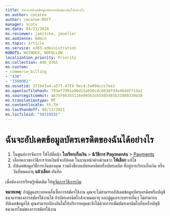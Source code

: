 ```yaml
---
title: ฉันจะอัปเดตข้อมูลบัตรเครดิตของฉันได้อย่างไร
ms.author: cmcatee
author: cmcatee-MSFT
manager: scotv
ms.date: 04/21/2020
ms.reviewer: jamitche, jmueller
ms.audience: Admin
ms.topic: article
ms.service: o365-administration
ROBOTS: NOINDEX, NOFOLLOW
localization_priority: Priority
ms.collection: Adm_O365
ms.custom:
- commerce_billing
- "430"
- "1500001"
ms.assetid: 2f1bd3a4-a577-47f4-9ec4-5e094ccc7ee2
ms.openlocfilehash: 793ef7991a06d15a850cdc8838f94e464df724a1
ms.sourcegitcommit: ab75f66355116e995b3cb5505465b31989339e28
ms.translationtype: MT
ms.contentlocale: th-TH
ms.lasthandoff: 08/13/2021
ms.locfileid: "58319555"
---
```

# <a name="how-do-i-update-my-credit-card-information"></a>ฉันจะอัปเดตข้อมูลบัตรเครดิตของฉันได้อย่างไร

1. ในศูนย์การจัดการ ให้ไปที่หน้า **ใบเรียกเก็บเงิน**  >  **&วิธีการ Payments**  >  [Payments](https://go.microsoft.com/fwlink/p/?linkid=2018806)
2. เลือกแถวของวิธีการจ่ายเงินที่จะอัปเดต ในบานหน้าต่างด้านขวา **ให้เลือก** แก้ไข
3. อัปเดตข้อมูลวิธีการเงินของคุณ รวมถึงชื่อบนบัตรเครดิตหรือบัตรเดบิต ที่อยู่การเรียกเก็บเงิน หรือวันที่หมดอายุ **แล้วเลือก** บันทึก

เมื่อต้องการเรียนรู้เพิ่มเติม ให้ดู[จัดการวิธีการเงิน](https://docs.microsoft.com/microsoft-365/commerce/billing-and-payments/manage-payment-methods)

**หมายเหตุ**: ถ้าผู้ดูแลระบบคนอื่นซื้อการสมัครใช้งาน คุณจะไม่สามารถอัปเดตข้อมูลบัตรเครดิตหรือบัญชีธนาคารของการสมัครใช้งานได้ ถ้าบัตรเครดิตใกล้จะหมดอายุ และผู้ดูแลระบบรายอื่นๆ ไม่สามารถอัปเดตข้อมูลได้ คุณสามารถป้องกันไม่ให้บริการหยุดชะงักได้ด้วยการเพิ่มบัตรเครดิตใบอื่นหรือบัญชีธนาคารใหม่ของการสมัครใช้งาน